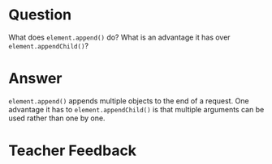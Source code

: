 # Question

What does `element.append()` do? What is an advantage it has over `element.appendChild()`?

# Answer
`element.append()` appends multiple objects to the end of a request. One advantage it has to `element.appendChild()` is that multiple arguments can be used rather than one by one.

# Teacher Feedback